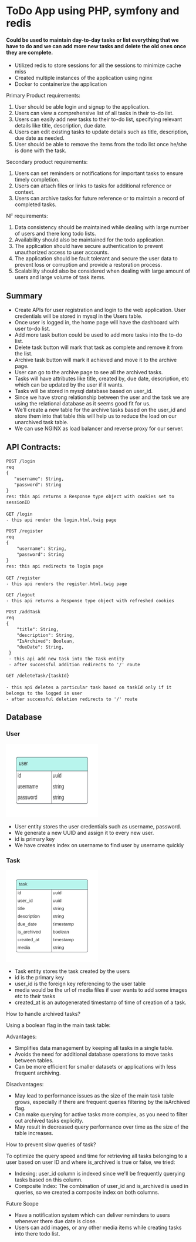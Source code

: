 # ToDo App using PHP, symfony and redis

#### Could be used to maintain day-to-day tasks or list everything that we have to do and we can add more new tasks and delete the old ones once they are complete.

- Utilized redis to store sessions for all the sessions to minimize cache miss
- Created multiple instances of the application using nginx
- Docker to containerize the application 

Primary Product requirements:

1. User should be able login and signup to the application.
2. Users can view a comprehensive list of all tasks in their to-do list.
3. Users can easily add new tasks to their to-do list, specifying relevant details like title, description, due date.
4. Users can edit existing tasks to update details such as title, description, due date as needed.
5. User should be able to remove the items from the todo list once he/she is done with the task.

 Secondary product requirements:

1. Users can set reminders or notifications for important tasks to ensure timely completion.
2. Users can attach files or links to tasks for additional reference or context.
3. Users can archive tasks for future reference or to maintain a record of completed tasks.

NF requirements:

1. Data consistency should be maintained while dealing with large number of users and there long todo lists.
2. Availability should also be maintained for the todo application.
3. The application should have  secure authentication to prevent unauthorized access to user accounts.
4. The application should be fault tolerant and secure the user data to prevent loss or corruption and provide a restoration process.
5. Scalability should also be considered when dealing with large amount of users and large volume of task items.



## Summary

* Create APIs for user registration and login to the web application. User credentials will be stored in mysql in the Users table.
* Once user is logged in, the home page will have the dashboard with user to-do list.
* Add more task button could be used to add more tasks into the to-do list.
* Delete task button will mark that task as complete and remove it from the list.
* Archive task button will mark it achieved and move it to the archive page.
* User can go to the archive page to see all the archived tasks.
* Tasks will have attributes like title, created by, due date, description, etc which can be updated by the user if it wants.
* Tasks will be stored in mysql database based on user_id.
* Since we have strong relationship between the user and the task we are using the relational database as it seems good fit for us.
* We’ll create a new table for the archive tasks based on the user_id and store them into that table this will help us to reduce the load on our unarchived task table.
* We can use NGINX as load balancer and reverse proxy for our server.




## API Contracts:

```
POST /login
req
{
   "username": String,
   "password": String
}
res: this api returns a Response type object with cookies set to sessionID

GET /login
- this api render the login.html.twig page
```

```
POST /register
req
{
    "username": String,
    "password": String   
}
res: this api redirects to login page

GET /register
- this api renders the register.html.twig page
```

```
GET /logout
- this api returns a Response type object with refreshed cookies
```

```
POST /addTask
req
{
    "title": String,
    "description": String,
    "IsArchived": Boolean,
    "dueDate": String,
 }
 - this api add new task into the Task entity 
 - after successful addition redirects to '/' route
```

```
GET /deleteTask/{taskId}

- this api deletes a particular task based on taskId only if it belongs to the logged in user
- after successful deletion redirects to '/' route
```





## Database

### User
<img src="https://github.com/abhnvv/todo/blob/main/User%20todo%20app%20Model%20.png" alt="User Table Model" width="250" height="200">

* User entity stores the user credentials such as username, password.
* We generate a new UUID and assign it to every new user.
* id is primary key
* We have creates index on username to find user by username quickly

### Task

<img src="https://github.com/abhnvv/todo/blob/main/task%20table%20model.png" alt="User Table Model" width="250" height="250">

* Task entity stores the task created by the users 
* id is the primary key
* user_id is the foreign key referencing to the user table
* media would be the url of media files if user wants to add some images etc to their tasks
* created_at is an autogenerated timestamp of time of creation of a task.

How to handle archived tasks?

Using a boolean flag in the main task table:

Advantages:

* Simplifies data management by keeping all tasks in a single table.
* Avoids the need for additional database operations to move tasks between tables.
* Can be more efficient for smaller datasets or applications with less frequent archiving.

Disadvantages:

* May lead to performance issues as the size of the main task table grows, especially if there are frequent queries filtering by the isArchived flag.
* Can make querying for active tasks more complex, as you need to filter out archived tasks explicitly.
* May result in decreased query performance over time as the size of the table increases.

How to prevent slow queries of task?

To optimize the query speed and time for retrieving all tasks belonging to a user based on user ID and where is_archived is true or false, we tried:

* Indexing: user_id column is indexed since we'll be frequently querying tasks based on this column.
* Composite Index: The combination of user_id and is_archived is used in queries, so we created a composite index on both columns.



Future Scope

* Have a notification system which can deliver reminders to users whenever there due date is close.
* Users can add images, or any other media items while creating tasks into there todo list.

